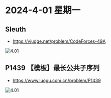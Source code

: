 # 2024-4-01 星期一

##  Sleuth

- https://vjudge.net/problem/CodeForces-49A

![4.01](https://img2.imgtp.com/2024/04/01/zzQzkqoU.png)

##  P1439 【模板】最长公共子序列

- https://www.luogu.com.cn/problem/P1439

![4.01](https://img2.imgtp.com/2024/04/01/Hpme5Jl6.png)